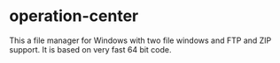 # operation-center

This a file manager for Windows with two file windows and FTP and ZIP support.
It is based on very fast 64 bit code.
